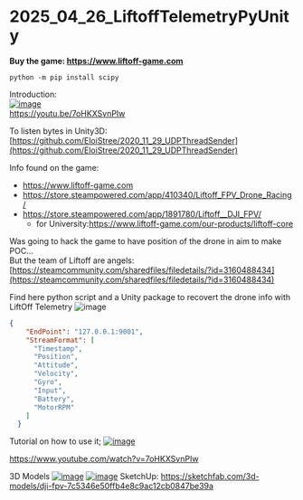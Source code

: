 # 2025_04_26_LiftoffTelemetryPyUnity

**Buy the game: https://www.liftoff-game.com**

`python -m pip install scipy`

Introduction:  
[![image](https://github.com/user-attachments/assets/290111f1-cbaa-4790-aff1-4a368cf2e4cb)](https://youtu.be/7oHKXSvnPIw)  
https://youtu.be/7oHKXSvnPIw  

To listen bytes in Unity3D:  
[https://github.com/EloiStree/2020_11_29_UDPThreadSender](https://github.com/EloiStree/2020_11_29_UDPThreadSender)  

Info found on the game:
- https://www.liftoff-game.com
- https://store.steampowered.com/app/410340/Liftoff_FPV_Drone_Racing/
- https://store.steampowered.com/app/1891780/Liftoff__DJI_FPV/
  - for University:https://www.liftoff-game.com/our-products/liftoff-core

Was going to hack the game to have position of the drone in aim to make POC...  
But the team of Liftoff are angels:  
[https://steamcommunity.com/sharedfiles/filedetails/?id=3160488434](https://steamcommunity.com/sharedfiles/filedetails/?id=3160488434)  

Find here python script and a Unity package to recovert the drone info with LiftOff Telemetry
![image](https://github.com/user-attachments/assets/f30fdd98-0699-4f90-ac37-0dddd1624958)

``` json
{
    "EndPoint": "127.0.0.1:9001",
    "StreamFormat": [
      "Timestamp",
      "Position",
      "Attitude",
      "Velocity",
      "Gyro",
      "Input",
      "Battery",
      "MotorRPM"
    ]
  }
```

Tutorial on how to use it;
[![image](https://github.com/user-attachments/assets/bdcdb991-9cd2-4041-aa36-cdb63c4389e1)](https://www.youtube.com/watch?v=7oHKXSvnPIw)

https://www.youtube.com/watch?v=7oHKXSvnPIw



3D Models
[![image](https://github.com/user-attachments/assets/fcb230d2-e749-47f1-b0cd-66d7acf3f46b)](https://sketchfab.com/3d-models/dji-fpv-7c5346e50ffb4e8c9ac12cb0847be39a)
[![image](https://github.com/user-attachments/assets/5efcc86e-7282-4a08-9962-8107267c046f)](https://sketchfab.com/3d-models/dji-fpv-7c5346e50ffb4e8c9ac12cb0847be39a)
SketchUp: https://sketchfab.com/3d-models/dji-fpv-7c5346e50ffb4e8c9ac12cb0847be39a

